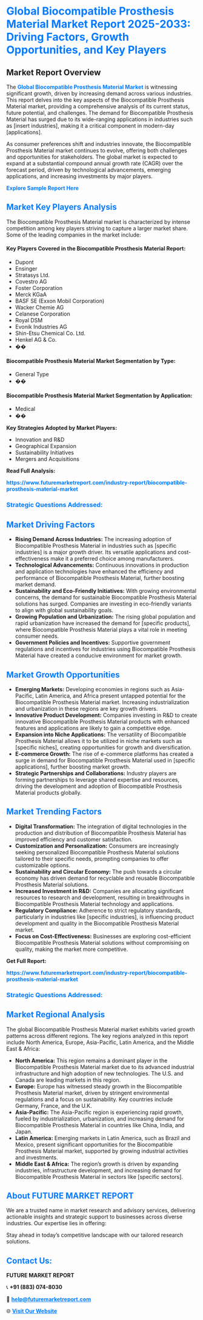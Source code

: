 <h1 style="color: #007BFF;">Global Biocompatible Prosthesis Material Market Report 2025-2033: Driving Factors, Growth Opportunities, and Key Players</h1>

<section id="overview">
<h2>Market Report Overview</h2>
<p>The <a href="https://www.futuremarketreport.com/industry-report/biocompatible-prosthesis-material-market" style="color: #007BFF; text-decoration: none;"><strong>Global Biocompatible Prosthesis Material Market</strong></a> is witnessing significant growth, driven by increasing demand across various industries. This report delves into the key aspects of the Biocompatible Prosthesis Material market, providing a comprehensive analysis of its current status, future potential, and challenges. The demand for Biocompatible Prosthesis Material has surged due to its wide-ranging applications in industries such as [insert industries], making it a critical component in modern-day [applications].</p>
<p>As consumer preferences shift and industries innovate, the Biocompatible Prosthesis Material market continues to evolve, offering both challenges and opportunities for stakeholders. The global market is expected to expand at a substantial compound annual growth rate (CAGR) over the forecast period, driven by technological advancements, emerging applications, and increasing investments by major players.</p>
</section>

<section id="overview">
<p><a href="https://www.futuremarketreport.com/request-sample/reportId=117333" style="color: #007BFF; text-decoration: none;"><strong>Explore Sample Report Here</strong></a></p>
</section>

<section id="key-players">
<h2 style="color: #007BFF;">Market Key Players Analysis</h2>
<p>The Biocompatible Prosthesis Material market is characterized by intense competition among key players striving to capture a larger market share. Some of the leading companies in the market include:</p>
<h4>Key Players Covered in the Biocompatible Prosthesis Material Report:</h4>
<ul><li>Dupont</li><li>Ensinger</li><li>Stratasys Ltd.</li><li>Covestro AG</li><li>Foster Corporation</li><li>Merck KGaA</li><li>BASF SE (Exxon Mobil Corporation)</li><li>Wacker Chemie AG</li><li>Celanese Corporation</li><li>Royal DSM</li><li>Evonik Industries AG</li><li>Shin-Etsu Chemical Co. Ltd.</li><li>Henkel AG &amp; Co.</li><li>��</li></ul>
<h4>Biocompatible Prosthesis Material Market Segmentation by Type:</h4>
<ul><li>General Type</li><li>��</li></ul>

<h4>Biocompatible Prosthesis Material Market Segmentation by Application:</h4>
<ul><li>Medical</li><li>��</li></ul>
<p><strong>Key Strategies Adopted by Market Players:</strong></p>
<ul>
<li>Innovation and R&D</li>
<li>Geographical Expansion</li>
<li>Sustainability Initiatives</li>
<li>Mergers and Acquisitions</li>
</ul>
</section>

<section>
<p><strong>Read Full Analysis: </strong></p><a href="https://www.futuremarketreport.com/industry-report/biocompatible-prosthesis-material-market" style="color: #007BFF; text-decoration: none;"><strong>https://www.futuremarketreport.com/industry-report/biocompatible-prosthesis-material-market</strong></a>
<h3 style="color: #007BFF;">Strategic Questions Addressed:</h3>
</section>

<section id="driving-factors">
<h2 style="color: #007BFF;">Market Driving Factors</h2>
<ul>
<li><strong>Rising Demand Across Industries:</strong> The increasing adoption of Biocompatible Prosthesis Material in industries such as [specific industries] is a major growth driver. Its versatile applications and cost-effectiveness make it a preferred choice among manufacturers.</li>
<li><strong>Technological Advancements:</strong> Continuous innovations in production and application technologies have enhanced the efficiency and performance of Biocompatible Prosthesis Material, further boosting market demand.</li>
<li><strong>Sustainability and Eco-Friendly Initiatives:</strong> With growing environmental concerns, the demand for sustainable Biocompatible Prosthesis Material solutions has surged. Companies are investing in eco-friendly variants to align with global sustainability goals.</li>
<li><strong>Growing Population and Urbanization:</strong> The rising global population and rapid urbanization have increased the demand for [specific products], where Biocompatible Prosthesis Material plays a vital role in meeting consumer needs.</li>
<li><strong>Government Policies and Incentives:</strong> Supportive government regulations and incentives for industries using Biocompatible Prosthesis Material have created a conducive environment for market growth.</li>
</ul>
</section>

<section id="growth-opportunities">
<h2 style="color: #007BFF;">Market Growth Opportunities</h2>
<ul>
<li><strong>Emerging Markets:</strong> Developing economies in regions such as Asia-Pacific, Latin America, and Africa present untapped potential for the Biocompatible Prosthesis Material market. Increasing industrialization and urbanization in these regions are key growth drivers.</li>
<li><strong>Innovative Product Development:</strong> Companies investing in R&D to create innovative Biocompatible Prosthesis Material products with enhanced features and applications are likely to gain a competitive edge.</li>
<li><strong>Expansion into Niche Applications:</strong> The versatility of Biocompatible Prosthesis Material allows it to be utilized in niche markets such as [specific niches], creating opportunities for growth and diversification.</li>
<li><strong>E-commerce Growth:</strong> The rise of e-commerce platforms has created a surge in demand for Biocompatible Prosthesis Material used in [specific applications], further boosting market growth.</li>
<li><strong>Strategic Partnerships and Collaborations:</strong> Industry players are forming partnerships to leverage shared expertise and resources, driving the development and adoption of Biocompatible Prosthesis Material products globally.</li>
</ul>
</section>

<section id="trending-factors">
<h2 style="color: #007BFF;">Market Trending Factors</h2>
<ul>
<li><strong>Digital Transformation:</strong> The integration of digital technologies in the production and distribution of Biocompatible Prosthesis Material has improved efficiency and customer satisfaction.</li>
<li><strong>Customization and Personalization:</strong> Consumers are increasingly seeking personalized Biocompatible Prosthesis Material solutions tailored to their specific needs, prompting companies to offer customizable options.</li>
<li><strong>Sustainability and Circular Economy:</strong> The push towards a circular economy has driven demand for recyclable and reusable Biocompatible Prosthesis Material solutions.</li>
<li><strong>Increased Investment in R&D:</strong> Companies are allocating significant resources to research and development, resulting in breakthroughs in Biocompatible Prosthesis Material technology and applications.</li>
<li><strong>Regulatory Compliance:</strong> Adherence to strict regulatory standards, particularly in industries like [specific industries], is influencing product development and quality in the Biocompatible Prosthesis Material market.</li>
<li><strong>Focus on Cost-Effectiveness:</strong> Businesses are exploring cost-efficient Biocompatible Prosthesis Material solutions without compromising on quality, making the market more competitive.</li>
</ul>
</section>

<section>
<p><strong>Get Full Report: </strong></p><a href="https://www.futuremarketreport.com/industry-report/biocompatible-prosthesis-material-market" style="color: #007BFF; text-decoration: none;"><strong>https://www.futuremarketreport.com/industry-report/biocompatible-prosthesis-material-market</strong></a>
<h3 style="color: #007BFF;">Strategic Questions Addressed:</h3>
</section>


<section id="regional-analysis">
<h2 style="color: #007BFF;">Market Regional Analysis</h2>
<p>The global Biocompatible Prosthesis Material market exhibits varied growth patterns across different regions. The key regions analyzed in this report include North America, Europe, Asia-Pacific, Latin America, and the Middle East & Africa:</p>
<ul>
<li><strong>North America:</strong> This region remains a dominant player in the Biocompatible Prosthesis Material market due to its advanced industrial infrastructure and high adoption of new technologies. The U.S. and Canada are leading markets in this region.</li>
<li><strong>Europe:</strong> Europe has witnessed steady growth in the Biocompatible Prosthesis Material market, driven by stringent environmental regulations and a focus on sustainability. Key countries include Germany, France, and the U.K.</li>
<li><strong>Asia-Pacific:</strong> The Asia-Pacific region is experiencing rapid growth, fueled by industrialization, urbanization, and increasing demand for Biocompatible Prosthesis Material in countries like China, India, and Japan.</li>
<li><strong>Latin America:</strong> Emerging markets in Latin America, such as Brazil and Mexico, present significant opportunities for the Biocompatible Prosthesis Material market, supported by growing industrial activities and investments.</li>
<li><strong>Middle East & Africa:</strong> The region’s growth is driven by expanding industries, infrastructure development, and increasing demand for Biocompatible Prosthesis Material in sectors like [specific sectors].</li>
</ul>
</section>

<footer>
<h2 style="color: #007BFF;">About FUTURE MARKET REPORT</h2>
<p>We are a trusted name in market research and advisory services, delivering actionable insights and strategic support to businesses across diverse industries. Our expertise lies in offering:</p>

<p>Stay ahead in today’s competitive landscape with our tailored research solutions.</p>

<h2 style="color: #007BFF;">Contact Us:</h2>
<p><strong>FUTURE MARKET REPORT</strong></p>
<p>📞 <strong>+91 (883) 074-8030</strong></p>
<p>📧 <strong><a href="mailto:help@futuremarketreport.com" style="color: #007BFF;">help@futuremarketreport.com</a></strong></p>
<p>🌐 <strong><a href="https://www.futuremarketreport.com/" style="color: #007BFF;">Visit Our Website</a></strong></p>
</footer>